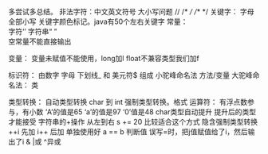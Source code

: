 多尝试多总结。
非法字符：中文英文符号   大小写问题
//   /* */  /** */
关键字：
字母全部小写
关键字颜色标记。java有50个左右关键字
常量：  
字符‘’ 字符串“ ”  
空常量不能直接输出

变量：
变量未赋值不能使用，long加l float不兼容类型我们加f

标识符：
由数字 字母 下划线_ 和 美元符$ 组成
小驼峰命名法 方法/变量  大驼峰命名法： 类

类型转换：
自动类型转换 char 到 int    强制类型转换。格式
运算符： 
有浮点数参与，有小数
‘A’的值是65 ‘a’的值是97  ‘0’值是48    char类型自动提升  提升后的类型才能接受
字符串的+操作  从左到右
s += 20 比较适合这个方式 隐含强制类型转换
++i 先加  i++ 后加    单独使用好 
a == b 判断值   误写=时，把j值赋值给了i，然后输出了i
&   |或    ^异或
